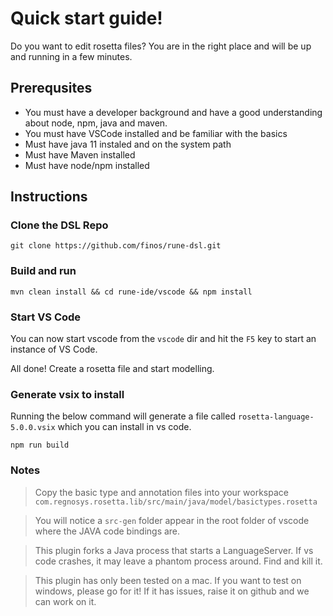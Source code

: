 # Quick start guide!

Do you want to edit rosetta files? You are in the right place and will be up and running in a few minutes.

## Prerequsites

- You must have a developer background and have a good understanding about node, npm, java and maven.
- You must have VSCode installed and be familiar with the basics
- Must have java 11 instaled and on the system path
- Must have Maven installed
- Must have node/npm installed


## Instructions

### Clone the DSL Repo

```
git clone https://github.com/finos/rune-dsl.git
```

### Build and run

```
mvn clean install && cd rune-ide/vscode && npm install
```

### Start VS Code

You can now start vscode from the `vscode` dir and hit the `F5` key to start an instance of VS Code.


All done! Create a rosetta file and start modelling.

### Generate vsix to install

Running the below command will generate a file called `rosetta-language-5.0.0.vsix` which you can install in vs code.

```
npm run build
```

### Notes

> Copy the basic type and annotation files into your workspace `com.regnosys.rosetta.lib/src/main/java/model/basictypes.rosetta`

> You will notice a `src-gen` folder appear in the root folder of vscode where the JAVA code bindings are.

> This plugin forks a Java process that starts a LanguageServer. If vs code crashes, it may leave a phantom process around. Find and kill it.

> This plugin has only been tested on a mac. If you want to test on windows, please go for it! If it has issues, raise it on github and we can work on it.
